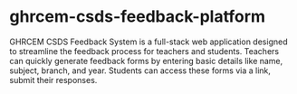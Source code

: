 # ghrcem-csds-feedback-platform
GHRCEM CSDS Feedback System is a full-stack web application designed to streamline the feedback process for teachers and students. Teachers can quickly generate feedback forms by entering basic details like name, subject, branch, and year. Students can access these forms via a link, submit their responses.
